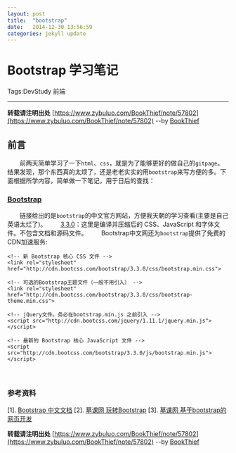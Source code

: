```yaml
---
layout: post
title:  "bootstrap"
date:   2014-12-30 13:56:59
categories: jekyll update
---
```

# Bootstrap 学习笔记

Tags:DevStudy 前端

---

**转载请注明出处** [https://www.zybuluo.com/BookThief/note/57802](https://www.zybuluo.com/BookThief/note/57802)  --by [BookThief](http://weibo.com/nonboat/)

## 前言

　　前两天简单学习了一下`html`、`css`，就是为了能够更好的做自己的`gitpage`。结果发现，那个东西真的太烦了，还是老老实实的用`bootstrap`来写方便的多。下面根据所学内容，简单做一下笔记，用于日后的查找：
　　
### [Bootstrap](http://www.bootcss.com/)

　　链接给出的是`bootstrap`的中文官方网站，方便我天朝的学习查看(主要是自己英语太烂了)。
　　[3.3.0](http://d.bootcss.com/bootstrap-3.3.0-dist.zip)：这里是编译并压缩后的 CSS、JavaScript 和字体文件。不包含文档和源码文件。
　　Bootstrap中文网还为`bootstrap`提供了免费的CDN加速服务:

```
<!-- 新 Bootstrap 核心 CSS 文件 -->
<link rel="stylesheet" href="http://cdn.bootcss.com/bootstrap/3.3.0/css/bootstrap.min.css">

<!-- 可选的Bootstrap主题文件（一般不用引入） -->
<link rel="stylesheet" href="http://cdn.bootcss.com/bootstrap/3.3.0/css/bootstrap-theme.min.css">

<!-- jQuery文件。务必在bootstrap.min.js 之前引入 -->
<script src="http://cdn.bootcss.com/jquery/1.11.1/jquery.min.js"></script>

<!-- 最新的 Bootstrap 核心 JavaScript 文件 -->
<script src="http://cdn.bootcss.com/bootstrap/3.3.0/js/bootstrap.min.js"></script>
```
　　
　　


### 参考资料
[1]. [Bootstrap 中文文档](http://v3.bootcss.com/getting-started/#download)
[2]. [墓课网 玩转Bootstrap](http://www.imooc.com/learn/141)
[3]. [墓课网 基于bootstrap的网页开发](http://www.imooc.com/learn/182)

**转载请注明出处** [https://www.zybuluo.com/BookThief/note/57802](https://www.zybuluo.com/BookThief/note/57802)  --by [BookThief](http://weibo.com/nonboat/)
